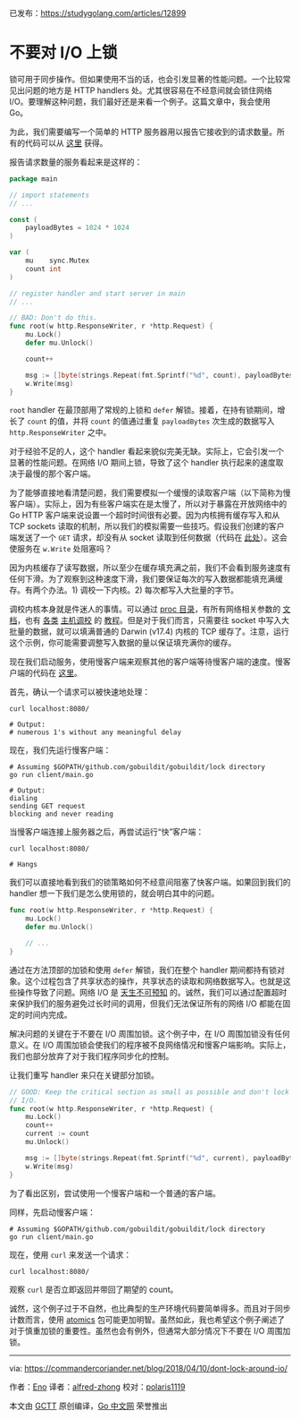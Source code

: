 已发布：https://studygolang.com/articles/12899

# 不要对 I/O 上锁

锁可用于同步操作。但如果使用不当的话，也会引发显著的性能问题。一个比较常见出问题的地方是 HTTP handlers 处。尤其很容易在不经意间就会锁住网络 I/O。要理解这种问题，我们最好还是来看一个例子。这篇文章中，我会使用 Go。

为此，我们需要编写一个简单的 HTTP 服务器用以报告它接收到的请求数量。所有的代码可以从 [这里](https://github.com/gobuildit/gobuildit/tree/master/lock) 获得。

报告请求数量的服务看起来是这样的：

```go
package main

// import statements
// ...

const (
	payloadBytes = 1024 * 1024
)

var (
	mu    sync.Mutex
	count int
)

// register handler and start server in main
// ...

// BAD: Don't do this.
func root(w http.ResponseWriter, r *http.Request) {
	mu.Lock()
	defer mu.Unlock()

	count++

	msg := []byte(strings.Repeat(fmt.Sprintf("%d", count), payloadBytes))
	w.Write(msg)
}
```

`root` handler 在最顶部用了常规的上锁和 `defer` 解锁。接着，在持有锁期间，增长了 `count` 的值，并将 `count` 的值通过重复 `payloadBytes` 次生成的数据写入 `http.ResponseWriter` 之中。

对于经验不足的人，这个 handler 看起来貌似完美无缺。实际上，它会引发一个显著的性能问题。在网络 I/O 期间上锁，导致了这个 handler 执行起来的速度取决于最慢的那个客户端。

为了能够直接地看清楚问题，我们需要模拟一个缓慢的读取客户端（以下简称为慢客户端）。实际上，因为有些客户端实在是太慢了，所以对于暴露在开放网络中的 Go HTTP 客户端来说设置一个超时时间很有必要。因为内核拥有缓存写入和从 TCP sockets 读取的机制，所以我们的模拟需要一些技巧。假设我们创建的客户端发送了一个 `GET` 请求，却没有从 socket 读取到任何数据（代码在 [此处](https://github.com/gobuildit/gobuildit/blob/master/lock/client/main.go)）。这会使服务在 `w.Write` 处阻塞吗？

因为内核缓存了读写数据，所以至少在缓存填充满之前，我们不会看到服务速度有任何下滑。为了观察到这种速度下滑，我们要保证每次的写入数据都能填充满缓存。有两个办法。1) 调校一下内核。2) 每次都写入大批量的字节。

调校内核本身就是件迷人的事情。可以通过 [proc 目录](https://twitter.com/b0rk/status/981159808832286720)，有所有网络相关参数的 [文档](https://www.kernel.org/doc/Documentation/sysctl/net.txt)，也有 [各类](https://www.cyberciti.biz/faq/linux-tcp-tuning/) [主机调校](http://fasterdata.es.net/host-tuning/) 的 [教程](https://www.tecmint.com/change-modify-linux-kernel-runtime-parameters/)。但是对于我们而言，只需要往 socket 中写入大批量的数据，就可以填满普通的 Darwin (v17.4) 内核的 TCP 缓存了。注意，运行这个示例，你可能需要调整写入数据的量以保证填充满你的缓存。

现在我们启动服务，使用慢客户端来观察其他的客户端等待慢客户端的速度。慢客户端的代码在 [这里](https://github.com/gobuildit/gobuildit/blob/master/lock/client/main.go)。

首先，确认一个请求可以被快速地处理：

```
curl localhost:8080/

# Output:
# numerous 1's without any meaningful delay
```

现在，我们先运行慢客户端：

```
# Assuming $GOPATH/github.com/gobuildit/gobuildit/lock directory
go run client/main.go

# Output:
dialing
sending GET request
blocking and never reading
```

当慢客户端连接上服务器之后，再尝试运行“快”客户端：

```
curl localhost:8080/

# Hangs
```

我们可以直接地看到我们的锁策略如何不经意间阻塞了快客户端。如果回到我们的 handler 想一下我们是怎么使用锁的，就会明白其中的问题。

```go
func root(w http.ResponseWriter, r *http.Request) {
	mu.Lock()
	defer mu.Unlock()

	// ...
}
```

通过在方法顶部的加锁和使用 `defer` 解锁，我们在整个 handler 期间都持有锁对象。这个过程包含了共享状态的操作，共享状态的读取和网络数据写入。也就是这些操作导致了问题。网络 I/O 是 [天生不可预知](https://en.wikipedia.org/wiki/Fallacies_of_distributed_computing) 的。诚然，我们可以通过配置超时来保护我们的服务避免过长时间的调用，但我们无法保证所有的网络 I/O 都能在固定的时间内完成。

解决问题的关键在于不要在 I/O 周围加锁。这个例子中，在 I/O 周围加锁没有任何意义。在 I/O 周围加锁会使我们的程序被不良网络情况和慢客户端影响。实际上，我们也部分放弃了对于我们程序同步化的控制。

让我们重写 handler 来只在关键部分加锁。

```go
// GOOD: Keep the critical section as small as possible and don't lock around
// I/O.
func root(w http.ResponseWriter, r *http.Request) {
	mu.Lock()
	count++
	current := count
	mu.Unlock()

	msg := []byte(strings.Repeat(fmt.Sprintf("%d", current), payloadBytes))
	w.Write(msg)
}
```

为了看出区别，尝试使用一个慢客户端和一个普通的客户端。

同样，先启动慢客户端：

```
# Assuming $GOPATH/github.com/gobuildit/gobuildit/lock directory
go run client/main.go
```

现在，使用 `curl` 来发送一个请求：

```
curl localhost:8080/
```

观察 `curl` 是否立即返回并带回了期望的 count。

诚然，这个例子过于不自然，也比典型的生产环境代码要简单得多。而且对于同步计数而言，使用 [atomics](https://golang.org/pkg/sync/atomic/) 包可能更加明智。虽然如此，我也希望这个例子阐述了对于慎重加锁的重要性。虽然也会有例外，但通常大部分情况下不要在 I/O 周围加锁。

---

via: https://commandercoriander.net/blog/2018/04/10/dont-lock-around-io/

作者：[Eno](https://enocom.io/)
译者：[alfred-zhong](https://github.com/alfred-zhong)
校对：[polaris1119](https://github.com/polaris1119)

本文由 [GCTT](https://github.com/studygolang/GCTT) 原创编译，[Go 中文网](https://studygolang.com/) 荣誉推出
